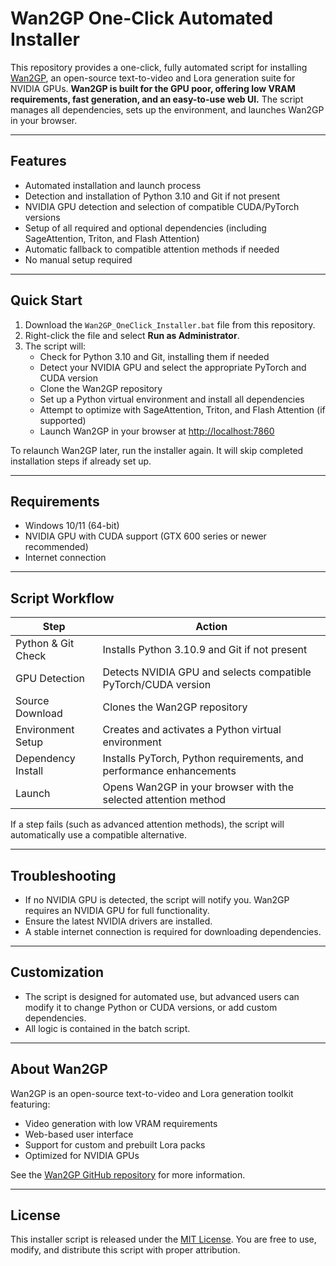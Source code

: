 # Wan2GP One-Click Automated Installer

This repository provides a one-click, fully automated script for installing [Wan2GP](https://github.com/deepbeepmeep/Wan2GP), an open-source text-to-video and Lora generation suite for NVIDIA GPUs. **Wan2GP is built for the GPU poor, offering low VRAM requirements, fast generation, and an easy-to-use web UI.** The script manages all dependencies, sets up the environment, and launches Wan2GP in your browser.


---

## Features

- Automated installation and launch process
- Detection and installation of Python 3.10 and Git if not present
- NVIDIA GPU detection and selection of compatible CUDA/PyTorch versions
- Setup of all required and optional dependencies (including SageAttention, Triton, and Flash Attention)
- Automatic fallback to compatible attention methods if needed
- No manual setup required

---

## Quick Start

1. Download the `Wan2GP_OneClick_Installer.bat` file from this repository.
2. Right-click the file and select **Run as Administrator**.
3. The script will:
   - Check for Python 3.10 and Git, installing them if needed
   - Detect your NVIDIA GPU and select the appropriate PyTorch and CUDA version
   - Clone the Wan2GP repository
   - Set up a Python virtual environment and install all dependencies
   - Attempt to optimize with SageAttention, Triton, and Flash Attention (if supported)
   - Launch Wan2GP in your browser at [http://localhost:7860](http://localhost:7860)

To relaunch Wan2GP later, run the installer again. It will skip completed installation steps if already set up.

---

## Requirements

- Windows 10/11 (64-bit)
- NVIDIA GPU with CUDA support (GTX 600 series or newer recommended)
- Internet connection

---

## Script Workflow

| Step                  | Action                                                                 |
|-----------------------|------------------------------------------------------------------------|
| Python & Git Check    | Installs Python 3.10.9 and Git if not present                          |
| GPU Detection         | Detects NVIDIA GPU and selects compatible PyTorch/CUDA version         |
| Source Download       | Clones the Wan2GP repository                                           |
| Environment Setup     | Creates and activates a Python virtual environment                     |
| Dependency Install    | Installs PyTorch, Python requirements, and performance enhancements    |
| Launch                | Opens Wan2GP in your browser with the selected attention method        |

If a step fails (such as advanced attention methods), the script will automatically use a compatible alternative.

---

## Troubleshooting

- If no NVIDIA GPU is detected, the script will notify you. Wan2GP requires an NVIDIA GPU for full functionality.
- Ensure the latest NVIDIA drivers are installed.
- A stable internet connection is required for downloading dependencies.

---

## Customization

- The script is designed for automated use, but advanced users can modify it to change Python or CUDA versions, or add custom dependencies.
- All logic is contained in the batch script.

---

## About Wan2GP

Wan2GP is an open-source text-to-video and Lora generation toolkit featuring:
- Video generation with low VRAM requirements
- Web-based user interface
- Support for custom and prebuilt Lora packs
- Optimized for NVIDIA GPUs

See the [Wan2GP GitHub repository](https://github.com/deepbeepmeep/Wan2GP) for more information.

---

## License

This installer script is released under the [MIT License](LICENSE). You are free to use, modify, and distribute this script with proper attribution.
